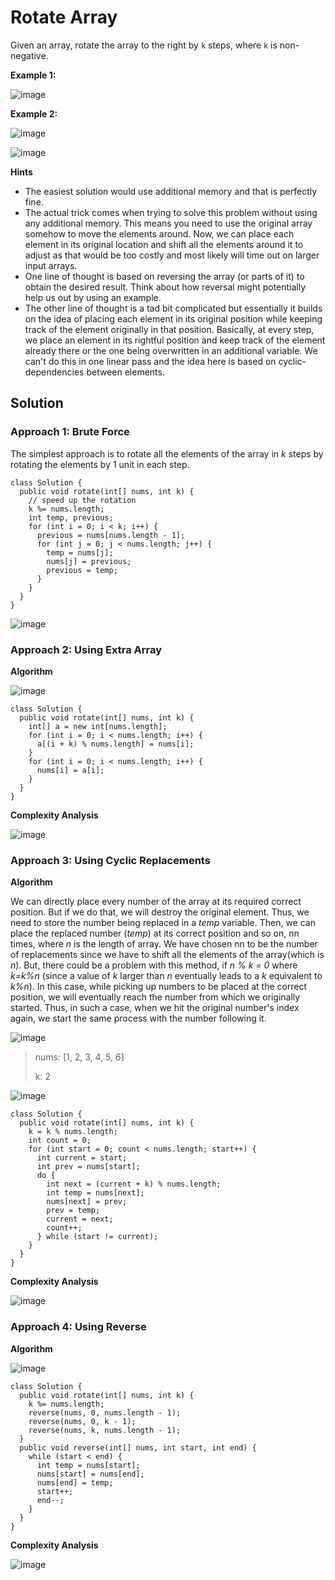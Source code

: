 # Rotate Array

Given an array, rotate the array to the right by ```k``` steps, where ```k``` is non-negative.

**Example 1:**

![image](https://user-images.githubusercontent.com/19383145/123534159-12703680-d6e9-11eb-8ac5-b4c35d4239fa.png)

**Example 2:**

![image](https://user-images.githubusercontent.com/19383145/123534170-20be5280-d6e9-11eb-8ddf-ca263da8b2c0.png)

![image](https://user-images.githubusercontent.com/19383145/123534178-2caa1480-d6e9-11eb-8664-c2372ef548d4.png)

**Hints**
- The easiest solution would use additional memory and that is perfectly fine.
- The actual trick comes when trying to solve this problem without using any additional memory. This means you need to use the original array somehow to move the elements around. Now, we can place each element in its original location and shift all the elements around it to adjust as that would be too costly and most likely will time out on larger input arrays.
- One line of thought is based on reversing the array (or parts of it) to obtain the desired result. Think about how reversal might potentially help us out by using an example.
- The other line of thought is a tad bit complicated but essentially it builds on the idea of placing each element in its original position while keeping track of the element originally in that position. Basically, at every step, we place an element in its rightful position and keep track of the element already there or the one being overwritten in an additional variable. We can't do this in one linear pass and the idea here is based on cyclic-dependencies between elements.

## Solution

### Approach 1: Brute Force

The simplest approach is to rotate all the elements of the array in *k* steps by rotating the elements by 1 unit in each step.

```
class Solution {
  public void rotate(int[] nums, int k) {
    // speed up the rotation
    k %= nums.length;
    int temp, previous;
    for (int i = 0; i < k; i++) {
      previous = nums[nums.length - 1];
      for (int j = 0; j < nums.length; j++) {
        temp = nums[j];
        nums[j] = previous;
        previous = temp;
      }
    }
  }
}
```

![image](https://user-images.githubusercontent.com/19383145/123534215-86124380-d6e9-11eb-8419-2d75af7da3b1.png)

### Approach 2: Using Extra Array

**Algorithm**

![image](https://user-images.githubusercontent.com/19383145/123534227-9f1af480-d6e9-11eb-8c9e-21992948ef3b.png)

```
class Solution {
  public void rotate(int[] nums, int k) {
    int[] a = new int[nums.length];
    for (int i = 0; i < nums.length; i++) {
      a[(i + k) % nums.length] = nums[i];
    }
    for (int i = 0; i < nums.length; i++) {
      nums[i] = a[i];
    }
  }
}
```

**Complexity Analysis**

![image](https://user-images.githubusercontent.com/19383145/123534239-b659e200-d6e9-11eb-9454-1601c52ee9ce.png)

### Approach 3: Using Cyclic Replacements

**Algorithm**

We can directly place every number of the array at its required correct position. But if we do that, we will destroy the original element. Thus, we need to store the number being replaced in a *temp* variable. Then, we can place the replaced number (*temp*) at its correct position and so on, nn times, where *n* is the length of array. We have chosen nn to be the number of replacements since we have to shift all the elements of the array(which is *n*). But, there could be a problem with this method, if *n % k = 0* where *k=k%n* (since a value of *k* larger than *n* eventually leads to a *k* equivalent to *k%n*). In this case, while picking up numbers to be placed at the correct position, we will eventually reach the number from which we originally started. Thus, in such a case, when we hit the original number's index again, we start the same process with the number following it.

![image](https://user-images.githubusercontent.com/19383145/123534310-50218f00-d6ea-11eb-91b0-d8bbbe621b54.png)
> nums: [1, 2, 3, 4, 5, 6]
> 
> k: 2

![image](https://user-images.githubusercontent.com/19383145/123534327-6d565d80-d6ea-11eb-9d16-b11432ac00d9.png)

```
class Solution {
  public void rotate(int[] nums, int k) {
    k = k % nums.length;
    int count = 0;
    for (int start = 0; count < nums.length; start++) {
      int current = start;
      int prev = nums[start];
      do {
        int next = (current + k) % nums.length;
        int temp = nums[next];
        nums[next] = prev;
        prev = temp;
        current = next;
        count++;
      } while (start != current);
    }
  }
}
```

**Complexity Analysis**

![image](https://user-images.githubusercontent.com/19383145/123534341-84954b00-d6ea-11eb-82d9-30508f544622.png)

### Approach 4: Using Reverse

**Algorithm**

![image](https://user-images.githubusercontent.com/19383145/123534372-befee800-d6ea-11eb-9acf-224b99747751.png)

```
class Solution {
  public void rotate(int[] nums, int k) {
    k %= nums.length;
    reverse(nums, 0, nums.length - 1);
    reverse(nums, 0, k - 1);
    reverse(nums, k, nums.length - 1);
  }
  public void reverse(int[] nums, int start, int end) {
    while (start < end) {
      int temp = nums[start];
      nums[start] = nums[end];
      nums[end] = temp;
      start++;
      end--;
    }
  }
}
```

**Complexity Analysis**

![image](https://user-images.githubusercontent.com/19383145/123534383-d50ca880-d6ea-11eb-9313-591130bcdd76.png)

